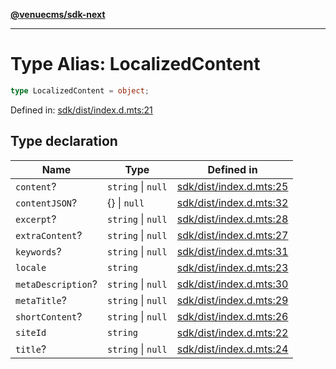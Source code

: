 [**@venuecms/sdk-next**](../Index.md)

***

# Type Alias: LocalizedContent

```ts
type LocalizedContent = object;
```

Defined in: [sdk/dist/index.d.mts:21](https://github.com/venuecms/sdk/blob/e839f07e66419aaf9ace81d080584d6bd1f8de14/packages/sdk/dist/index.d.mts#L21)

## Type declaration

| Name | Type | Defined in |
| ------ | ------ | ------ |
| <a id="content"></a> `content`? | `string` \| `null` | [sdk/dist/index.d.mts:25](https://github.com/venuecms/sdk/blob/e839f07e66419aaf9ace81d080584d6bd1f8de14/packages/sdk/dist/index.d.mts#L25) |
| <a id="contentjson"></a> `contentJSON`? | \{\} \| `null` | [sdk/dist/index.d.mts:32](https://github.com/venuecms/sdk/blob/e839f07e66419aaf9ace81d080584d6bd1f8de14/packages/sdk/dist/index.d.mts#L32) |
| <a id="excerpt"></a> `excerpt`? | `string` \| `null` | [sdk/dist/index.d.mts:28](https://github.com/venuecms/sdk/blob/e839f07e66419aaf9ace81d080584d6bd1f8de14/packages/sdk/dist/index.d.mts#L28) |
| <a id="extracontent"></a> `extraContent`? | `string` \| `null` | [sdk/dist/index.d.mts:27](https://github.com/venuecms/sdk/blob/e839f07e66419aaf9ace81d080584d6bd1f8de14/packages/sdk/dist/index.d.mts#L27) |
| <a id="keywords"></a> `keywords`? | `string` \| `null` | [sdk/dist/index.d.mts:31](https://github.com/venuecms/sdk/blob/e839f07e66419aaf9ace81d080584d6bd1f8de14/packages/sdk/dist/index.d.mts#L31) |
| <a id="locale"></a> `locale` | `string` | [sdk/dist/index.d.mts:23](https://github.com/venuecms/sdk/blob/e839f07e66419aaf9ace81d080584d6bd1f8de14/packages/sdk/dist/index.d.mts#L23) |
| <a id="metadescription"></a> `metaDescription`? | `string` \| `null` | [sdk/dist/index.d.mts:30](https://github.com/venuecms/sdk/blob/e839f07e66419aaf9ace81d080584d6bd1f8de14/packages/sdk/dist/index.d.mts#L30) |
| <a id="metatitle"></a> `metaTitle`? | `string` \| `null` | [sdk/dist/index.d.mts:29](https://github.com/venuecms/sdk/blob/e839f07e66419aaf9ace81d080584d6bd1f8de14/packages/sdk/dist/index.d.mts#L29) |
| <a id="shortcontent"></a> `shortContent`? | `string` \| `null` | [sdk/dist/index.d.mts:26](https://github.com/venuecms/sdk/blob/e839f07e66419aaf9ace81d080584d6bd1f8de14/packages/sdk/dist/index.d.mts#L26) |
| <a id="siteid"></a> `siteId` | `string` | [sdk/dist/index.d.mts:22](https://github.com/venuecms/sdk/blob/e839f07e66419aaf9ace81d080584d6bd1f8de14/packages/sdk/dist/index.d.mts#L22) |
| <a id="title"></a> `title`? | `string` \| `null` | [sdk/dist/index.d.mts:24](https://github.com/venuecms/sdk/blob/e839f07e66419aaf9ace81d080584d6bd1f8de14/packages/sdk/dist/index.d.mts#L24) |
